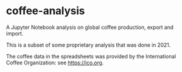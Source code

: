 # coffee-analysis
A Jupyter Notebook analysis on global coffee production, export and import.

This is a subset of some proprietary analysis that was done in 2021.

The coffee data in the spreadsheets was provided by the International Coffee Organization: see https://ico.org.

